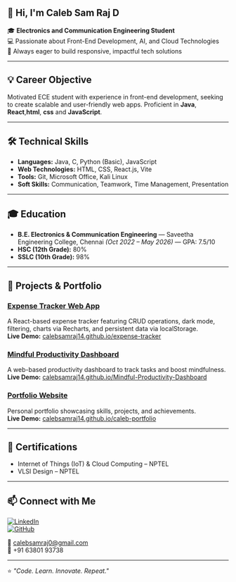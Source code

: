 ## 👋 Hi, I'm Caleb Sam Raj D

🎓 **Electronics and Communication Engineering Student**  
💻 Passionate about Front-End Development, AI, and Cloud Technologies  
🚀 Always eager to build responsive, impactful tech solutions  

---

## 💡 Career Objective  
Motivated ECE student with experience in front-end development, seeking to create scalable and user-friendly web apps. Proficient in **Java**, **React**,**html**, **css** and **JavaScript**.

---

## 🛠 Technical Skills  
- **Languages:** Java, C, Python (Basic), JavaScript  
- **Web Technologies:** HTML, CSS, React.js, Vite  
- **Tools:** Git, Microsoft Office, Kali Linux  
- **Soft Skills:** Communication, Teamwork, Time Management, Presentation  

---

## 🎓 Education  
- **B.E. Electronics & Communication Engineering** — Saveetha Engineering College, Chennai *(Oct 2022 – May 2026)* — GPA: 7.5/10  
- **HSC (12th Grade):** 80%  
- **SSLC (10th Grade):** 98%  

---

## 📌 Projects & Portfolio

### [Expense Tracker Web App](https://github.com/CalebSamraj14/expense-tracker)  
A React-based expense tracker featuring CRUD operations, dark mode, filtering, charts via Recharts, and persistent data via localStorage.  
**Live Demo:** [calebsamraj14.github.io/expense-tracker](https://calebsamraj14.github.io/expense-tracker)

### [Mindful Productivity Dashboard](https://github.com/CalebSamraj14/Mindful-Productivity-Dashboard)  
A web-based productivity dashboard to track tasks and boost mindfulness.  
**Live Demo:** [calebsamraj14.github.io/Mindful-Productivity-Dashboard](https://calebsamraj14.github.io/Mindful-Productivity-Dashboard/)

### [Portfolio Website](https://github.com/CalebSamraj14/caleb-portfolio)  
Personal portfolio showcasing skills, projects, and achievements.  
**Live Demo:** [calebsamraj14.github.io/caleb-portfolio](https://calebsamraj14.github.io/caleb-portfolio/)

---

## 📜 Certifications  
- Internet of Things (IoT) & Cloud Computing – NPTEL  
- VLSI Design – NPTEL  

---

## 📫 Connect with Me  
[![LinkedIn](https://img.shields.io/badge/LinkedIn-Connect-blue)](https://linkedin.com/in/caleb-samraj-d-b08562321)  
[![GitHub](https://img.shields.io/badge/GitHub-Profile-black)](https://github.com/CalebSamraj14)  

📧 calebsamraj0@gmail.com  
📱 +91 63801 93738  

---

⭐ *"Code. Learn. Innovate. Repeat."*
